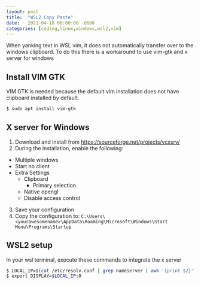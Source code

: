 ```yaml
---
layout: post
title:  "WSL2 Copy Paste"
date:   2021-04-10 00:00:00 -0600
categories: [coding,linux,windows,wsl2,vim]
---
```


When yanking text in WSL vim, it does not automatically transfer over to the windows clipboard. To do this there is a workaround to use vim-gtk and x server for windows

## Install VIM GTK

VIM GTK is needed because the default vim installation does not have clipboard installed by default.
```sh
$ sudo apt install vim-gtk
```

## X server for Windows

1. Download and install from <https://sourceforge.net/projects/vcxsrv/>
2. During the installation, enable the following:
- Multiple windows
- Start no client
- Extra Settings
  - Clipboard
    - Primary selection
  - Native opengl
  - Disable access control
3. Save your configuration
4. Copy the configuration to: `C:\Users\<yourawesomename>\AppData\Roaming\Microsoft\Windows\Start Menu\Programs\Startup`

## WSL2 setup

In your wsl terminal, execute these commands to integrate the x server
```sh
$ LOCAL_IP=$(cat /etc/resolv.conf | grep nameserver | awk '{print $2}')
$ export DISPLAY=$LOCAL_IP:0
```

